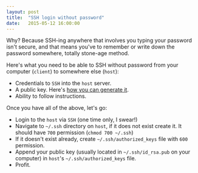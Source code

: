 ```yaml
---
layout: post
title:  "SSH login without password"
date:   2015-05-12 16:00:00
---
```


Why? Because SSH-ing anywhere that involves you typing your password isn't secure, and that means you've to remember or write down the password somewhere, totally stone-age method.

Here's what you need to be able to SSH without password from your computer (`client`) to somewhere else (`host`):

* Credentials to `SSH` into the `host` server.
* A public key. Here's [how you can generate it](https://help.github.com/articles/generating-ssh-keys/).
* Ability to follow instructions.

Once you have all of the above, let's go:

* Login to the `host` via `SSH` (one time only, I swear!)
* Navigate to `~/.ssh` directory on `host`, if it does not exist create it. It should have `700` permission (`chmod 700 ~/.ssh`)
* If it doesn't exist already, create `~/.ssh/authorized_keys` file with `600` permission.
* Append your public key (usually located in `~/.ssh/id_rsa.pub` on your computer) in `host`'s `~/.ssh/authorized_keys` file.
* Profit.
